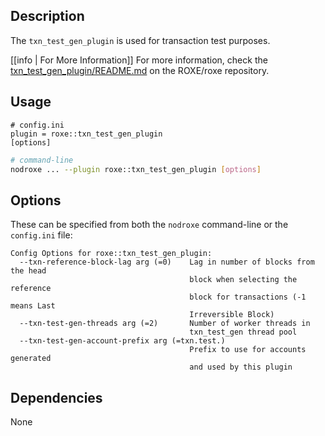 
## Description

The `txn_test_gen_plugin` is used for transaction test purposes.

[[info | For More Information]]
For more information, check the [txn_test_gen_plugin/README.md](https://github.com/ROXE/roxe/blob/develop/plugins/txn_test_gen_plugin/README.md) on the ROXE/roxe repository.

## Usage

```console
# config.ini
plugin = roxe::txn_test_gen_plugin
[options]
```
```sh
# command-line
nodroxe ... --plugin roxe::txn_test_gen_plugin [options]
```

## Options

These can be specified from both the `nodroxe` command-line or the `config.ini` file:

```console
Config Options for roxe::txn_test_gen_plugin:
  --txn-reference-block-lag arg (=0)    Lag in number of blocks from the head 
                                        block when selecting the reference 
                                        block for transactions (-1 means Last 
                                        Irreversible Block)
  --txn-test-gen-threads arg (=2)       Number of worker threads in 
                                        txn_test_gen thread pool
  --txn-test-gen-account-prefix arg (=txn.test.)
                                        Prefix to use for accounts generated 
                                        and used by this plugin
```

## Dependencies

None
